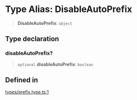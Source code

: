 # Type Alias: DisableAutoPrefix

> **DisableAutoPrefix**: `object`

## Type declaration

### disableAutoPrefix?

> `optional` **disableAutoPrefix**: `boolean`

## Defined in

[types/prefix.type.ts:1](https://github.com/LabO8/nestjs-s3/blob/49dee046307be2343007f81b5481193f2a950f4b/src/types/prefix.type.ts#L1)
